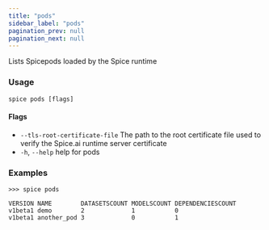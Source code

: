 ```yaml
---
title: "pods"
sidebar_label: "pods"
pagination_prev: null
pagination_next: null
---
```

Lists Spicepods loaded by the Spice runtime

### Usage

```shell
spice pods [flags]
```

#### Flags

- `--tls-root-certificate-file`   The path to the root certificate file used to verify the Spice.ai runtime server certificate
- `-h`, `--help`   help for pods

### Examples

```shell 
>>> spice pods

VERSION NAME        DATASETSCOUNT MODELSCOUNT DEPENDENCIESCOUNT
v1beta1 demo        2             1           0
v1beta1 another_pod 3             0           1
```
